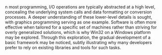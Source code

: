 n most programming, I/O operations are typically abstracted at a high level, concealing the underlying system calls and data formatting or conversion processes. A deeper understanding of these lower-level details is sought, with graphics programming serving as one example. Software is often more effective when tailored for a specific set of machines rather than striving for overly generalized solutions, which is why Win32 on a Windows platform may be explored. Through this exploration, the gradual development of a basic framework may be noticed, subtly illustrating why many developers prefer to rely on existing libraries and tools for such tasks.
